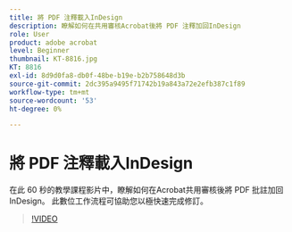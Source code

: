 ```yaml
---
title: 將 PDF 注釋載入InDesign
description: 瞭解如何在共用審核Acrobat後將 PDF 注釋加回InDesign
role: User
product: adobe acrobat
level: Beginner
thumbnail: KT-8816.jpg
KT: 8816
exl-id: 8d9d0fa8-db0f-48be-b19e-b2b758648d3b
source-git-commit: 2dc395a9495f71742b19a843a72e2efb387c1f89
workflow-type: tm+mt
source-wordcount: '53'
ht-degree: 0%

---
```


# 將 PDF 注釋載入InDesign

在此 60 秒的教學課程影片中，瞭解如何在Acrobat共用審核後將 PDF 批註加回InDesign。 此數位工作流程可協助您以極快速完成修訂。

>[!VIDEO](https://video.tv.adobe.com/v/336907?hidetitle=true)
